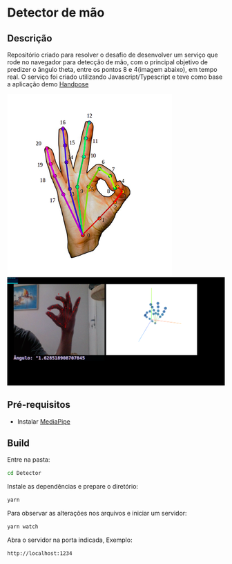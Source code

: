 # Detector de mão

## Descrição 

Repositório criado para resolver o desafio de desenvolver um serviço que rode no navegador para detecção de mão, com o principal objetivo de predizer o ângulo theta, entre os pontos 8 e 4(imagem abaixo), em tempo real. O serviço foi criado utilizando Javascript/Typescript e teve como base a aplicação demo [Handpose](https://github.com/tensorflow/tfjs-models/tree/master/handpose)

<img src="img/hand.png"> 
<img src="img/example.png">  

## Pré-requisitos

* Instalar [MediaPipe](https://google.github.io/mediapipe/getting_started/install.html)

## Build

Entre na pasta:

```sh
cd Detector
```

Instale as dependências e prepare o diretório:

```sh
yarn
```
Para observar as alterações nos arquivos e iniciar um servidor:

```sh
yarn watch
```

Abra o servidor na porta indicada, Exemplo:
```sh
http://localhost:1234
```


